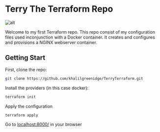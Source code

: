 # Terry The Terraform Repo 

![alt](https://slackmojis.com/emojis/2116-terraform/download)

Welcome to my first Terraform repo. This repo consist of my configuration files used inconjunction with a Docker container. It creates and configures and provisions a NGINX webserver container.


## Getting Start
First, clone the repo:

```bash 
git clone https://github.com/khalilgreenidge/TerryTerraform.git
```

Install the providers (in this case docker):
```bash
terraform init
```

Apply the configuration
```bash
terraform apply
```

Go to [localhost:8000/](http://localhost:8000/) in your browser



